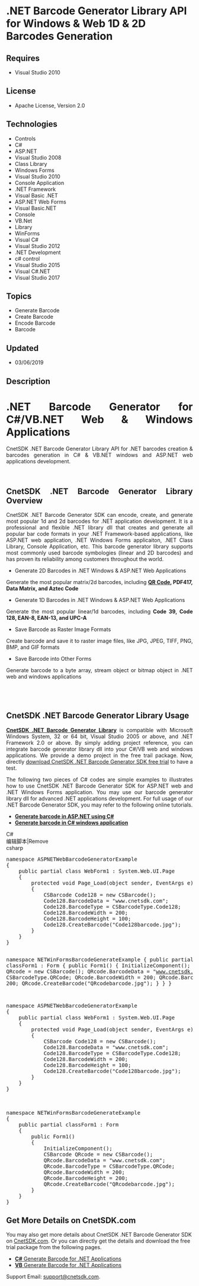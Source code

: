 # .NET Barcode Generator Library API for Windows & Web 1D & 2D Barcodes Generation
## Requires
- Visual Studio 2010
## License
- Apache License, Version 2.0
## Technologies
- Controls
- C#
- ASP.NET
- Visual Studio 2008
- Class Library
- Windows Forms
- Visual Studio 2010
- Console Application
- .NET Framework
- Visual Basic .NET
- ASP.NET Web Forms
- Visual Basic.NET
- Console
- VB.Net
- Library
- WinForms
- Visual C#
- Visual Studio 2012
- .NET Development
- c# control
- Visual Studio 2015
- Visual C#.NET
- Visual Studio 2017
## Topics
- Generate Barcode
- Create Barcode
- Encode Barcode
- Barcode
## Updated
- 03/06/2019
## Description

<h1 style="text-align:justify">.NET Barcode Generator for C#/VB.NET Web &amp; Windows Applications</h1>
<p class="p" style="text-align:justify">CnetSDK .NET Barcode Generator Library API for .NET barcodes creation&nbsp;&amp; barcodes generation in C# &amp; VB.NET windows and ASP.NET web applications development.</p>
<p class="p" style="text-align:justify">&nbsp;</p>
<h2 class="p" style="text-align:justify"><strong>CnetSDK .NET Barcode </strong>
<strong>Generator</strong><strong>&nbsp;Library </strong><strong>Overview</strong></h2>
<p style="text-align:justify">CnetSDK .NET Barcode Generator SDK can encode, create, and generate most popular 1d and 2d barcodes for .NET application development. It is a professional and flexible .NET library dll that creates and generate all popular bar
 code formats in your .NET Framework-based applications, like ASP.NET web application, .NET Windows Forms applicaiton, .NET Class Library, Console Application, etc. This barcode generator library&nbsp;supports most commonly used barcode symbologies (linear
 and 2D barcodes) and has proven its reliability&nbsp;among customers&nbsp;throughout the world.</p>
<ul style="text-align:justify">
<li>Generate 2D&nbsp;Barcodes&nbsp;in .NET Windows &amp; ASP.NET Web Applications
</li></ul>
<p style="text-align:justify">Generate the most popular matrix/2d&nbsp;barcodes, including
<strong><a title="Generate QR Code in .NET Applications" href="http://www.cnetsdk.com/net-barcode-generator-sdk-create-qrcode-2d-barcode" target="_blank">QR Code</a></strong><strong>, PDF417, Data Matrix, and Aztec Code</strong></p>
<ul style="text-align:justify">
<li>Generate 1D Barcodes&nbsp;in .NET Windows &amp; ASP.NET Web Applications </li></ul>
<p style="text-align:justify">Generate the most popular linear/1d&nbsp;barcodes, including<strong>&nbsp;</strong><strong>Code 39, Code 128, EAN-8, EAN-13,
</strong><strong>and </strong><strong>UPC-A</strong></p>
<ul style="text-align:justify">
<li>Save&nbsp;Barcode&nbsp;as Raster Image Formats </li></ul>
<p style="text-align:justify">Create barcode and save it to raster image files,&nbsp;like JPG, JPEG, TIFF, PNG, BMP, and GIF&nbsp;formats</p>
<ul style="text-align:justify">
<li>Save&nbsp;Barcode&nbsp;into Other Forms </li></ul>
<p style="text-align:justify">Generate&nbsp;barcode to a byte array, stream object or bitmap object in .NET web and windows applications</p>
<h2 class="p" style="text-align:justify"><strong><br>
</strong></h2>
<h2 class="p" style="text-align:justify"><strong>CnetSDK .NET Barcode </strong>
<strong>Generator </strong><strong>Library </strong><strong>Usage</strong><strong>&nbsp;</strong></h2>
<p style="text-align:justify"><a title="CnetSDK .NET Barcode Generator SDK" href="http://www.cnetsdk.com/net-barcode-generator-sdk" target="_blank"><strong>CnetSDK
</strong><strong>.NET Barcode </strong><strong>Generator </strong><strong>Library</strong></a>&nbsp;is compatible with Microsoft Windows System, 32 or 64 bit, Visual Studio 2005 or above, and .NET Framework 2.0 or above.&nbsp;By simply adding project reference,
 you can integrate barcode generator library dll into your C#/VB web and windows applications. We provide a demo project in the free trail package. Now, directly
<a title="Download Free Trial to Test" href="https://storage.googleapis.com/wzukusers/user-29892693/documents/5add58b5d1800Hq9BkLU/CnetSDK.Barcode.Generator.Trial.zip" target="_blank">
download CnetSDK .NET Barcode Generator SDK free trial</a>&nbsp;to have a test.</p>
<p class="p" style="text-align:justify">The following two pieces of C# codes are simple examples to illustrates how to use CnetSDK .NET Barcode Generator SDK for ASP.NET web and .NET Windows Forms application. You may use our barcode generator library dll
 for advanced .NET applications development. For full usage of our .NET Barcode Generator SDK, you may refer to the following online tutorials.</p>
<ul>
<li><strong><a title="ASP.NET Barcode Generation Guide" href="http://www.cnetsdk.com/aspnet-barcode-generator" target="_blank">Generate barcode in ASP.NET using C#</a></strong>
</li><li><strong><a title=".NET WinForms Barcode Generation Guide" href="http://www.cnetsdk.com/net-windows-forms-barcode-generator" target="_blank">Generate barcode in C# windows application</a></strong>
</li></ul>
<div class="scriptcode">
<div class="pluginEditHolder" pluginCommand="mceScriptCode">
<div class="title"><span>C#</span></div>
<div class="pluginLinkHolder"><span class="pluginEditHolderLink">编辑脚本</span>|<span class="pluginRemoveHolderLink">Remove</span></div>
<span class="hidden">csharp</span>
<pre class="hidden">namespace ASPNETWebBarcodeGeneratorExample
{
    public partial class WebForm1 : System.Web.UI.Page
    {
        protected void Page_Load(object sender, EventArgs e)
        {
            CSBarcode Code128 = new CSBarcode();
            Code128.BarcodeData = &quot;www.cnetsdk.com&quot;;
            Code128.BarcodeType = CSBarcodeType.Code128;
            Code128.BarcodeWidth = 200;
            Code128.BarcodeHeight = 100;
            Code128.CreateBarcode(&quot;Code128barcode.jpg&quot;);
        }
    }
}



namespace NETWinFormsBarcodeGenerateExample
{
    public partial classForm1 : Form
    {
        public Form1()
        {
            InitializeComponent();
            CSBarcode QRcode = new CSBarcode();
            QRcode.BarcodeData = &quot;www.cnetsdk.com&quot;;
            QRcode.BarcodeType = CSBarcodeType.QRCode;
            QRcode.BarcodeWidth = 200;
            QRcode.BarcodeHeight = 200;
            QRcode.CreateBarcode(&quot;QRcodebarcode.jpg&quot;);
        }
    }
}  
</pre>
<div class="preview">
<pre class="csharp"><span class="cs__keyword">namespace</span>&nbsp;ASPNETWebBarcodeGeneratorExample&nbsp;
{&nbsp;
&nbsp;&nbsp;&nbsp;&nbsp;<span class="cs__keyword">public</span>&nbsp;partial&nbsp;<span class="cs__keyword">class</span>&nbsp;WebForm1&nbsp;:&nbsp;System.Web.UI.Page&nbsp;
&nbsp;&nbsp;&nbsp;&nbsp;{&nbsp;
&nbsp;&nbsp;&nbsp;&nbsp;&nbsp;&nbsp;&nbsp;&nbsp;<span class="cs__keyword">protected</span>&nbsp;<span class="cs__keyword">void</span>&nbsp;Page_Load(<span class="cs__keyword">object</span>&nbsp;sender,&nbsp;EventArgs&nbsp;e)&nbsp;
&nbsp;&nbsp;&nbsp;&nbsp;&nbsp;&nbsp;&nbsp;&nbsp;{&nbsp;
&nbsp;&nbsp;&nbsp;&nbsp;&nbsp;&nbsp;&nbsp;&nbsp;&nbsp;&nbsp;&nbsp;&nbsp;CSBarcode&nbsp;Code128&nbsp;=&nbsp;<span class="cs__keyword">new</span>&nbsp;CSBarcode();&nbsp;
&nbsp;&nbsp;&nbsp;&nbsp;&nbsp;&nbsp;&nbsp;&nbsp;&nbsp;&nbsp;&nbsp;&nbsp;Code128.BarcodeData&nbsp;=&nbsp;<span class="cs__string">&quot;www.cnetsdk.com&quot;</span>;&nbsp;
&nbsp;&nbsp;&nbsp;&nbsp;&nbsp;&nbsp;&nbsp;&nbsp;&nbsp;&nbsp;&nbsp;&nbsp;Code128.BarcodeType&nbsp;=&nbsp;CSBarcodeType.Code128;&nbsp;
&nbsp;&nbsp;&nbsp;&nbsp;&nbsp;&nbsp;&nbsp;&nbsp;&nbsp;&nbsp;&nbsp;&nbsp;Code128.BarcodeWidth&nbsp;=&nbsp;<span class="cs__number">200</span>;&nbsp;
&nbsp;&nbsp;&nbsp;&nbsp;&nbsp;&nbsp;&nbsp;&nbsp;&nbsp;&nbsp;&nbsp;&nbsp;Code128.BarcodeHeight&nbsp;=&nbsp;<span class="cs__number">100</span>;&nbsp;
&nbsp;&nbsp;&nbsp;&nbsp;&nbsp;&nbsp;&nbsp;&nbsp;&nbsp;&nbsp;&nbsp;&nbsp;Code128.CreateBarcode(<span class="cs__string">&quot;Code128barcode.jpg&quot;</span>);&nbsp;
&nbsp;&nbsp;&nbsp;&nbsp;&nbsp;&nbsp;&nbsp;&nbsp;}&nbsp;
&nbsp;&nbsp;&nbsp;&nbsp;}&nbsp;
}&nbsp;
&nbsp;
&nbsp;
&nbsp;
<span class="cs__keyword">namespace</span>&nbsp;NETWinFormsBarcodeGenerateExample&nbsp;
{&nbsp;
&nbsp;&nbsp;&nbsp;&nbsp;<span class="cs__keyword">public</span>&nbsp;partial&nbsp;classForm1&nbsp;:&nbsp;Form&nbsp;
&nbsp;&nbsp;&nbsp;&nbsp;{&nbsp;
&nbsp;&nbsp;&nbsp;&nbsp;&nbsp;&nbsp;&nbsp;&nbsp;<span class="cs__keyword">public</span>&nbsp;Form1()&nbsp;
&nbsp;&nbsp;&nbsp;&nbsp;&nbsp;&nbsp;&nbsp;&nbsp;{&nbsp;
&nbsp;&nbsp;&nbsp;&nbsp;&nbsp;&nbsp;&nbsp;&nbsp;&nbsp;&nbsp;&nbsp;&nbsp;InitializeComponent();&nbsp;
&nbsp;&nbsp;&nbsp;&nbsp;&nbsp;&nbsp;&nbsp;&nbsp;&nbsp;&nbsp;&nbsp;&nbsp;CSBarcode&nbsp;QRcode&nbsp;=&nbsp;<span class="cs__keyword">new</span>&nbsp;CSBarcode();&nbsp;
&nbsp;&nbsp;&nbsp;&nbsp;&nbsp;&nbsp;&nbsp;&nbsp;&nbsp;&nbsp;&nbsp;&nbsp;QRcode.BarcodeData&nbsp;=&nbsp;<span class="cs__string">&quot;www.cnetsdk.com&quot;</span>;&nbsp;
&nbsp;&nbsp;&nbsp;&nbsp;&nbsp;&nbsp;&nbsp;&nbsp;&nbsp;&nbsp;&nbsp;&nbsp;QRcode.BarcodeType&nbsp;=&nbsp;CSBarcodeType.QRCode;&nbsp;
&nbsp;&nbsp;&nbsp;&nbsp;&nbsp;&nbsp;&nbsp;&nbsp;&nbsp;&nbsp;&nbsp;&nbsp;QRcode.BarcodeWidth&nbsp;=&nbsp;<span class="cs__number">200</span>;&nbsp;
&nbsp;&nbsp;&nbsp;&nbsp;&nbsp;&nbsp;&nbsp;&nbsp;&nbsp;&nbsp;&nbsp;&nbsp;QRcode.BarcodeHeight&nbsp;=&nbsp;<span class="cs__number">200</span>;&nbsp;
&nbsp;&nbsp;&nbsp;&nbsp;&nbsp;&nbsp;&nbsp;&nbsp;&nbsp;&nbsp;&nbsp;&nbsp;QRcode.CreateBarcode(<span class="cs__string">&quot;QRcodebarcode.jpg&quot;</span>);&nbsp;
&nbsp;&nbsp;&nbsp;&nbsp;&nbsp;&nbsp;&nbsp;&nbsp;}&nbsp;
&nbsp;&nbsp;&nbsp;&nbsp;}&nbsp;
}&nbsp;&nbsp;&nbsp;
</pre>
</div>
</div>
</div>
<h2><strong>Get</strong><strong>&nbsp;More </strong><strong>Details </strong><strong>on CnetSDK.com</strong><strong>&nbsp;</strong></h2>
<p class="p">You may also get more details about CnetSDK .NET Barcode Generator SDK on
<a title="Welcome to CnetSDK.com" href="http://www.cnetsdk.com/" target="_blank">
CnetSDK.com</a>. Or&nbsp;<span>you can directly get the details and download the free trial package from the following pages.</span></p>
<ul>
<li><a title="C# Barcode Generation Examples" href="http://www.cnetsdk.com/net-barcode-generator-csharp-sample-code" target="_blank"><strong>C#</strong>&nbsp;Generate Barcode for .NET Applications</a>
</li><li><a title="VB.NET Barcode Generation Examples" href="http://www.cnetsdk.com/net-barcode-generator-vb-sample-code" target="_blank"><strong>VB</strong>&nbsp;Generate Barcode for .NET Applications</a>
</li></ul>
<p>Support Email: <a title="CnetSDK Support Team" href="mailto:support@cnetsdk.com">
<span style="text-decoration:underline">support@cnetsdk.com</span></a>.</p>
